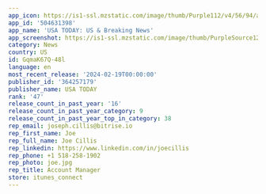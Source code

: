 ```yaml
---
app_icon: https://is1-ssl.mzstatic.com/image/thumb/Purple112/v4/56/94/a6/5694a670-a014-29c9-6ace-4454349ba2f6/AppIcon-0-1x_U007emarketing-0-6-0-sRGB-85-220-0.png/1024x1024bb.png
app_id: '504631398'
app_name: 'USA TODAY: US & Breaking News'
app_screenshot: https://is1-ssl.mzstatic.com/image/thumb/PurpleSource126/v4/23/de/3d/23de3d9d-d224-c493-27a2-2393bceb4b9e/6dbc3cef-d1cd-4968-9b52-04cbe76b9071_USAT_AppCards_Apple_TopStories_1284x2778.jpg/1284x2778bb.png
category: News
country: US
id: GqmaK67Q-48l
language: en
most_recent_release: '2024-02-19T00:00:00'
publisher_id: '364257179'
publisher_name: USA TODAY
rank: '47'
release_count_in_past_year: '16'
release_count_in_past_year_category: 9
release_count_in_past_year_top_in_category: 38
rep_email: joseph.cillis@bitrise.io
rep_first_name: Joe
rep_full_name: Joe Cillis
rep_linkedin: https://www.linkedin.com/in/joecillis
rep_phone: +1 518-258-1902
rep_photo: joe.jpg
rep_title: Account Manager
store: itunes_connect
---
```

